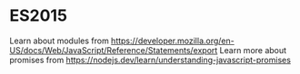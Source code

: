 # ES2015
Learn about modules from https://developer.mozilla.org/en-US/docs/Web/JavaScript/Reference/Statements/export
Learn more about promises from https://nodejs.dev/learn/understanding-javascript-promises